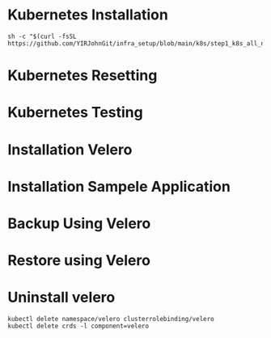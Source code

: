 # Kubernetes Installation
```
sh -c "$(curl -fsSL https://github.com/YIRJohnGit/infra_setup/blob/main/k8s/step1_k8s_all_nodes.sh)"
```
# Kubernetes Resetting

# Kubernetes Testing

# Installation Velero

# Installation Sampele Application

# Backup Using Velero

# Restore using Velero

# Uninstall velero
```
kubectl delete namespace/velero clusterrolebinding/velero
kubectl delete crds -l component=velero
```
